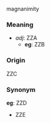 magnanimity
### Meaning
+ _adj_: ZZA
    + __eg__: ZZB

### Origin

ZZC

### Synonym

__eg__: ZZD

+ ZZE


